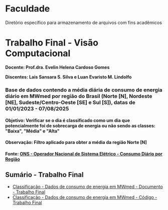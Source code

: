 # Faculdade
Diretório específico para armazenamento de arquivos com fins acadêmicos

# Trabalho Final - Visão Computacional
**Docente: Prof.dra. Evelin Helena Cardoso Gomes**

**Discentes: Lais Sansara S. Silva e Luan Evaristo M. Lindolfo**

### Base de dados contendo a média diária de consumo de energia diário em MWmed por região do Brasil (Norte [N], Nordeste [NE], Sudeste/Centro-Oeste [SE] e Sul [S]), datas de 01/01/2023 - 07/08/2025
#### Objetivo: Verificar se o dia é classificado como um dia que potencialmente foi de sobrecarga de energia ou não sendo as classes: "Baixa", "Média" e "Alta"
**Observação: Filtro aplicado para obter a média da região Norte [N]**

#### Fonte: [ONS - Operador Nacional de Sistema Elétrico - Consumo Diário por Região](https://dados.ons.org.br/dataset/carga-energia)


## Sumário - Trabalho Final
- [Classificação - Dados de consumo de energia em MWmed - Documento - Trabalho Final](/Projeto_Energia_Final_Laís_e_Luan.pdf)
- [Classificação - Dados de consumo de energia em MWmed - Código - Trabalho Final](/Energia_Classificação_Final.ipynb)
